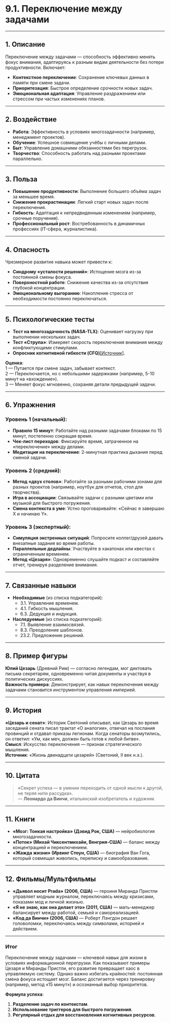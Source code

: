 # 9.1. Переключение между задачами  

---

## 1. Описание  
Переключение между задачами — способность эффективно менять фокус внимания, адаптируясь к разным видам деятельности без потери продуктивности. Включает:  
- **Контекстное переключение**: Сохранение ключевых данных в памяти при смене задачи.  
- **Приоритезация**: Быстрое определение срочности новых задач.  
- **Эмоциональная адаптация**: Управление раздражением или стрессом при частых изменениях планов.  

---

## 2. Воздействие  
- **Работа**: Эффективность в условиях многозадачности (например, менеджмент проектов).  
- **Обучение**: Успешное совмещение учёбы с личными делами.  
- **Быт**: Управление домашними обязанностями без перегрузок.  
- **Творчество**: Способность работать над разными проектами параллельно.  

---

## 3. Польза  
- **Повышение продуктивности**: Выполнение большего объёма задач за меньшее время.  
- **Снижение прокрастинации**: Легкий старт новых задач после переключения.  
- **Гибкость**: Адаптация к непредвиденным изменениям (например, срочные поручения).  
- **Профессиональный рост**: Востребованность в динамичных профессиях (IT-сфера, журналистика).  

---

## 4. Опасность  
Чрезмерное развитие навыка может привести к:  
- **Синдрому «усталости решений»**: Истощение мозга из-за постоянной смены фокуса.  
- **Поверхностной работе**: Снижение качества из-за отсутствия глубокой концентрации.  
- **Эмоциональному выгоранию**: Накопление стресса от необходимости постоянно переключаться.  

---

## 5. Психологические тесты  
- **Тест на многозадачность (NASA-TLX)**: Оценивает нагрузку при выполнении нескольких задач.  
- **Тест «Струпа»**: Измеряет скорость переключения внимания между конфликтующими стимулами.  
- **Опросник когнитивной гибкости (CFQ)**[[Источник]](https://www.ncbi.nlm.nih.gov/pmc/articles/PMC3429919/).  

**Оценка**:  
1 — Путается при смене задач, забывает контекст.  
2 — Переключается, но с небольшими задержками (например, 5-10 минут на «вхождение»).  
3 — Меняет фокус мгновенно, сохраняя детали предыдущей задачи.  

---

## 6. Упражнения  

### Уровень 1 (начальный):  
- **Правило 15 минут**: Работайте над разными задачами блоками по 15 минут, постепенно сокращая время.  
- **Чек-лист переходов**: Фиксируйте время, затраченное на «переключение» между делами.  
- **Медитация на переключение**: 2-минутная практика дыхания перед сменой задачи.  

### Уровень 2 (средний):  
- **Метод «двух столов»**: Работайте за разными рабочими зонами для разных проектов (например, ноутбук для отчетов, стол для творчества).  
- **Игра в ассоциации**: Связывайте задачи с разными цветами или музыкой для быстрого погружения.  
- **Смена контекста в уме**: Устно проговаривайте: «Сейчас я завершаю X и начинаю Y».  

### Уровень 3 (экспертный):  
- **Симуляция экстренных ситуаций**: Попросите коллег/друзей давать внезапные задания во время работы.  
- **Параллельные дедлайны**: Участвуйте в хакатонах или квестах с ограниченным временем.  
- **Метод «Цезаря»**: Одновременно слушайте подкаст и составляйте отчет, тренируя разделение внимания.  

---

## 7. Связанные навыки  
- **Необходимые** (из списка подкатегорий):  
  - 3.1. Управление временем.  
  - 4.1. Гибкость мышления.  
  - 6.3. Дедукция и индукция.  
- **Наследуемые** (из списка подкатегорий):  
  - 7.1. Выявление взаимосвязей.  
  - 8.3. Преодоление шаблонов.  
  - 23.2. Предложение решений.  

---

## 8. Пример фигуры  
**Юлий Цезарь** (Древний Рим) — согласно легендам, мог диктовать письма секретарям, одновременно читая документы и участвуя в политических дискуссиях.  
**Важность примера**: Демонстрирует, как навык переключения между задачами становится инструментом управления империей.  

---

## 9. История  
**«Цезарь и сенат»**: Историк Светоний описывал, как Цезарь во время заседаний сената писал трактат «О аналогии», отвечал на послания провинций и отдавал приказы легионам. Когда сенаторы возмутились, он ответил: «Ум, как меч, должен быть готов к любой битве».  
**Смысл**: Искусство переключения — признак стратегического мышления.  
**Источник**: «Жизнь двенадцати цезарей» (Светоний, II век н.э.).  

---

## 10. Цитата  
> «Секрет успеха — в умении переходить от одной мысли к другой, не теряя нити рассудка».  
> — **Леонардо да Винчи**, итальянский изобретатель и художник  

---

## 11. Книги  
- **«Мозг: Тонкая настройка» (Дэвид Рок, США)** — нейробиология многозадачности.  
- **«Поток» (Михай Чиксентмихайи, Венгрия-США)** — баланс между концентрацией и переключением.  
- **«Жажда жизни» (Ирвинг Стоун, США)** — биография Ван Гога, который совмещал живопись, переписку и самообразование.  

---

## 12. Фильмы/Мультфильмы  
- **«Дьявол носит Prada» (2006, США)** — героиня Миранда Пристли управляет модным журналом, переключаясь между кризисами, показами мод и личной жизнью.  
- **«Я не знаю, как она делает это» (2011, США)** — мать-менеджер балансирует между работой, семьей и самореализацией.  
- **«Код да Винчи» (2006, США)** — Роберт Лэнгдон решает головоломки, переключаясь между символами, историей и действием.  

---

### **Итог**  
Переключение между задачами — ключевой навык для жизни в условиях информационной перегрузки. Как показывают примеры Цезаря и Миранды Пристли, его развитие превращает хаос в управляемую систему. Однако важно избегать крайностей: постоянная смена фокуса истощает мозг. Баланс достигается через тренировку (например, метод «15 минут») и осознанный выбор приоритетов.  

**Формула успеха**:  
1. **Разделение задач по контекстам**.  
2. **Использование триггеров для быстрого погружения**.  
3. **Регулярный отдых для восстановления когнитивных ресурсов**.